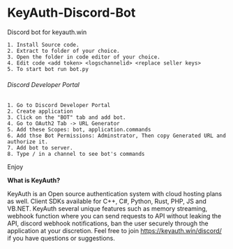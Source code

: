 # KeyAuth-Discord-Bot
Discord bot for keyauth.win


```
1. Install Source code.
2. Extract to folder of your choice.
3. Open the folder in code editor of your choice.
4. Edit code <add token> <logschannelid> <replace seller keys> 
5. To start bot run bot.py
```
###### Discord Developer Portal
```
1. Go to Discord Developer Portal
2. Create application 
3. Click on the "BOT" tab and add bot.
4. Go to OAuth2 Tab -> URL Generator
5. Add these Scopes: bot, application.commands
6. Add thse Bot Permissions: Adminstrator, Then copy Generated URL and authorize it.
7. Add bot to server.
8. Type / in a channel to see bot's commands
```

Enjoy

**What is KeyAuth?**

KeyAuth is an Open source authentication system with cloud hosting plans as well. Client SDKs available for C++, C#, Python, Rust, PHP, JS and VB.NET. KeyAuth several unique features such as memory streaming, webhook function where you can send requests to API without leaking the API, discord webhook notifications, ban the user securely through the application at your discretion. Feel free to join https://keyauth.win/discord/ if you have questions or suggestions.

